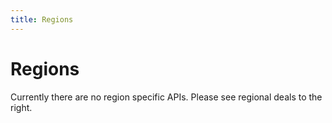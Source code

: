 ```yaml
---
title: Regions
---
```


# Regions

Currently there are no region specific APIs.  Please see regional deals to the right.